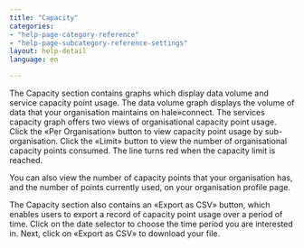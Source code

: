 ```yaml
---
title: "Capacity"
categories:
- "help-page-category-reference"
- "help-page-subcategory-reference-settings"
layout: help-detail
language: en

---
```


The Capacity section contains graphs which display data volume and service capacity point usage. The data volume graph displays the volume of data that your organisation maintains on hale»connect. The services capacity graph offers two views of organisational capacity point usage. Click the &laquo;Per Organisation&raquo; button to view capacity point usage by sub-organisation. Click the &laquo;Limit&raquo; button to view the number of organisational capacity points consumed. The line turns red when the capacity limit is reached.

You can also view the number of capacity points that your organisation has, and the number of points currently used, on your organisation profile page.

The Capacity section also contains an &laquo;Export as CSV&raquo; button, which enables users to export a record of capacity point usage over a period of time. Click on the date selector to choose the time period you are interested in. Next, click on &laquo;Export as CSV&raquo; to download your file.
